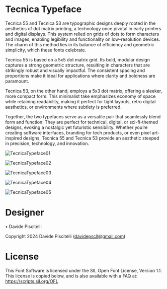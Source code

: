 # Tecnica Typeface

Tecnica 55 and Tecnica 53 are typographic designs deeply rooted in the aesthetics of dot matrix printing, a technology once pivotal in early printers and digital displays. This system relied on grids of dots to form characters and images, enabling legibility and functionality on low-resolution devices. The charm of this method lies in its balance of efficiency and geometric simplicity, which these fonts celebrate.

Tecnica 55 is based on a 5x5 dot matrix grid. Its bold, modular design captures a strong geometric structure, resulting in characters that are strikingly robust and visually impactful. The consistent spacing and proportions make it ideal for applications where clarity and boldness are paramount.

Tecnica 53, on the other hand, employs a 5x3 dot matrix, offering a sleeker, more compact form. This minimalist take emphasizes economy of space while retaining readability, making it perfect for tight layouts, retro digital aesthetics, or environments where subtlety is preferred.

Together, the two typefaces serve as a versatile pair that seamlessly blend form and function. They are perfect for technical, digital, or sci-fi-themed designs, evoking a nostalgic yet futuristic sensibility. Whether you’re creating software interfaces, branding for tech products, or even pixel art-inspired designs, Tecnica 55 and Tecnica 53 provide an aesthetic steeped in precision, technology, and innovation.




![TecnicaTypeface01](https://github.com/user-attachments/assets/5cdbc083-f003-4f1a-8051-14b17b9e95a5)

![TecnicaTypeface02](https://github.com/user-attachments/assets/aa2fc0b8-333c-456b-9333-65a595b6c40d)

![TecnicaTypeface03](https://github.com/user-attachments/assets/70871aa8-ddc8-4355-ace7-5898f1147b7e)

![TecnicaTypeface04](https://github.com/user-attachments/assets/bd9bcae0-074d-4c5a-aae8-4868497fe2b9)

![TecnicaTypeface05](https://github.com/user-attachments/assets/43032b5a-b59d-4f5d-8284-053a14d9d4d6)



# Designer

  • Davide Piscitelli

Copyright 2024 Davide Piscitelli (davidepscll@gmail.com)



# License

This Font Software is licensed under the SIL Open Font License, Version 1.1. This license is copied below, and is also available with a FAQ at: https://scripts.sil.org/OFL
